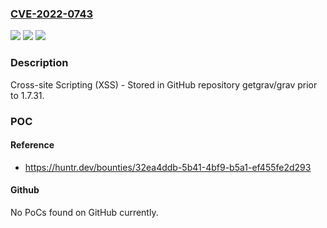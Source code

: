 ### [CVE-2022-0743](https://cve.mitre.org/cgi-bin/cvename.cgi?name=CVE-2022-0743)
![](https://img.shields.io/static/v1?label=Product&message=getgrav%2Fgrav&color=blue)
![](https://img.shields.io/static/v1?label=Version&message=n%2Fa&color=blue)
![](https://img.shields.io/static/v1?label=Vulnerability&message=CWE-79%20Improper%20Neutralization%20of%20Input%20During%20Web%20Page%20Generation%20('Cross-site%20Scripting')&color=brighgreen)

### Description

Cross-site Scripting (XSS) - Stored in GitHub repository getgrav/grav prior to 1.7.31.

### POC

#### Reference
- https://huntr.dev/bounties/32ea4ddb-5b41-4bf9-b5a1-ef455fe2d293

#### Github
No PoCs found on GitHub currently.

